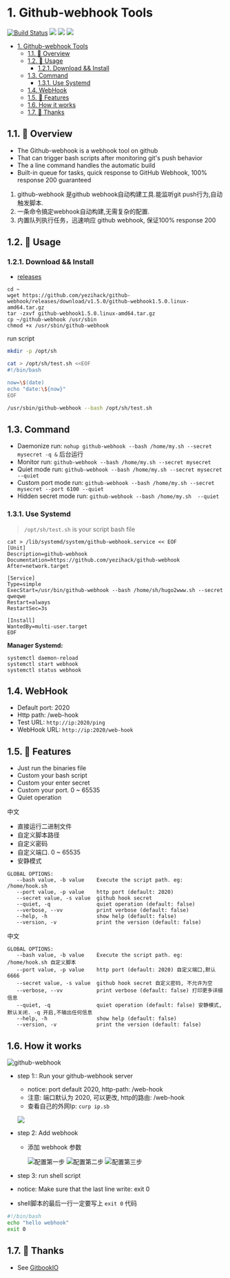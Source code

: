 # 1. Github-webhook Tools

[![Build Status](https://travis-ci.org/yezihack/github-webhook.svg?branch=master)](https://travis-ci.org/yezihack/github-webhook)
[![](https://img.shields.io/github/release/yezihack/github-webhook?style=flat-square)](https://github.com/yezihack/github-webhook/releases)
[![](https://img.shields.io/github/license/yezihack/github-webhook?style=flat-square)](https://github.com/yezihack/github-webhook/blob/master/LICENSE)
![](https://img.shields.io/github/repo-size/yezihack/github-webhook?style=flat-square)

<!-- TOC -->

- [1. Github-webhook Tools](#1-github-webhook-tools)
  - [1.1. 📡 Overview](#11--overview)
  - [1.2. 📜 Usage](#12--usage)
    - [1.2.1. Download && Install](#121-download--install)
  - [1.3. Command](#13-command)
    - [1.3.1. Use Systemd](#131-use-systemd)
  - [1.4. WebHook](#14-webhook)
  - [1.5. 💌 Features](#15--features)
  - [1.6. How it works](#16-how-it-works)
  - [1.7. 👋 Thanks](#17--thanks)

<!-- /TOC -->
## 1.1. 📡 Overview

- The Github-webhook is a webhook tool on github
- That can trigger bash scripts after monitoring git's push behavior
- The a line command handles the automatic build
- Built-in queue for tasks, quick response to GitHub Webhook, 100% response 200 guaranteed

1. github-webhook 是github webhook自动构建工具.能监听git push行为,自动触发脚本.
1. 一条命令搞定webhook自动构建,无需复杂的配置.
1. 内置队列执行任务，迅速响应 github webhook, 保证100% response 200

## 1.2. 📜 Usage

### 1.2.1. Download && Install

- [releases](https://github.com/yezihack/github-webhook/releases)
  
```shell script
cd ~
wget https://github.com/yezihack/github-webhook/releases/download/v1.5.0/github-webhook1.5.0.linux-amd64.tar.gz
tar -zxvf github-webhook1.5.0.linux-amd64.tar.gz
cp ~/github-webhook /usr/sbin
chmod +x /usr/sbin/github-webhook
```

run script

```sh
mkdir -p /opt/sh

cat > /opt/sh/test.sh <<EOF
#!/bin/bash

now=\$(date)
echo "date:\${now}"
EOF

/usr/sbin/github-webhook --bash /opt/sh/test.sh
```

## 1.3. Command

- Daemonize run:  `nohup github-webhook --bash /home/my.sh --secret mysecret -q &`  后台运行
- Monitor run: `github-webhook --bash /home/my.sh --secret mysecret`
- Quiet mode run: `github-webhook --bash /home/my.sh --secret mysecret --quiet`
- Custom port mode run: `github-webhook --bash /home/my.sh --secret mysecret --port 6100 --quiet`
- Hidden secret mode run: `github-webhook --bash /home/my.sh  --quiet`

### 1.3.1. Use Systemd

> `/opt/sh/test.sh` is your script bash file

```shell script
cat > /lib/systemd/system/github-webhook.service << EOF
[Unit]
Description=github-webhook
Documentation=https://github.com/yezihack/github-webhook
After=network.target
 
[Service]
Type=simple
ExecStart=/usr/bin/github-webhook --bash /home/sh/hugo2www.sh --secret qweqwe
Restart=always
RestartSec=3s
 
[Install]
WantedBy=multi-user.target
EOF
```

**Manager Systemd:**

```shell script
systemctl daemon-reload
systemctl start webhook
systemctl status webhook
```

## 1.4. WebHook

- Default port: 2020
- Http path: /web-hook
- Test URL: `http://ip:2020/ping`
- WebHook URL: `http://ip:2020/web-hook`

## 1.5. 💌 Features

- Just run the binaries file
- Custom your bash script
- Custom your enter secret
- Custom your port. 0 ~ 65535
- Quiet operation

中文

- 直接运行二进制文件
- 自定义脚本路径
- 自定义密码
- 自定义端口. 0 ~ 65535
- 安静模式

```text
GLOBAL OPTIONS:
   --bash value, -b value    Execute the script path. eg: /home/hook.sh
   --port value, -p value    http port (default: 2020)
   --secret value, -s value  github hook secret
   --quiet, -q               quiet operation (default: false)
   --verbose, --vv           print verbose (default: false)
   --help, -h                show help (default: false)
   --version, -v             print the version (default: false)
```

中文

```text
GLOBAL OPTIONS:
   --bash value, -b value    Execute the script path. eg: /home/hook.sh 自定义脚本
   --port value, -p value    http port (default: 2020) 自定义端口,默认6666
   --secret value, -s value  github hook secret 自定义密码, 不允许为空
   --verbose, --vv           print verbose (default: false) 打印更多详细信息
   --quiet, -q               quiet operation (default: false) 安静模式,默认关闭. -q 开启,不输出任何信息
   --help, -h                show help (default: false) 
   --version, -v             print the version (default: false)

```

## 1.6. How it works

![github-webhook](https://upload-images.jianshu.io/upload_images/13827699-49011566250e8250.png?imageMogr2/auto-orient/strip%7CimageView2/2/w/1240)


- step 1:: Run your github-webhook server

  - notice: port default 2020, http-path: /web-hook
  - 注意: 端口默认为 2020, 可以更改, http的路由: /web-hook
  - 查看自己的外网Ip: `curp ip.sb`

  ![](assets/image-20200422194800401.png)

- step 2: Add webhook
  - 添加 webhook 参数

    ![配置第一步](https://upload-images.jianshu.io/upload_images/13827699-4aa2488f63658de4.png?imageMogr2/auto-orient/strip%7CimageView2/2/w/1240)
    ![配置第二步](https://upload-images.jianshu.io/upload_images/13827699-f3866693a5db8df2.png?imageMogr2/auto-orient/strip%7CimageView2/2/w/1240)
    ![配置第三步](https://upload-images.jianshu.io/upload_images/13827699-09a4de85b8b2b006.png?imageMogr2/auto-orient/strip%7CimageView2/2/w/1240)

- step 3: run shell script
- notice: Make sure that the last line write: exit 0
- shell脚本的最后一行一定要写上 `exit 0` 代码

```bash
#!/bin/bash
echo "hello webhook"
exit 0
```

## 1.7. 👋 Thanks

- See [GitbookIO](https://github.com/GitbookIO/go-github-webhook)
